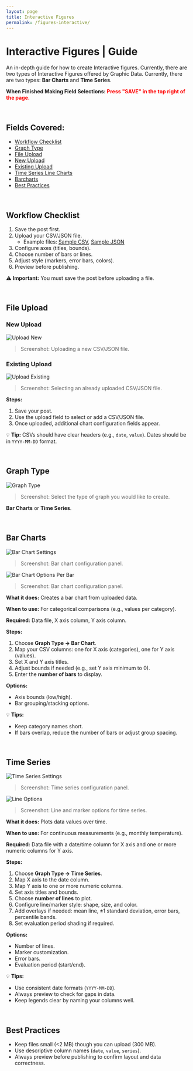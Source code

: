 ```yaml
---
layout: page
title: Interactive Figures
permalink: /figures-interactive/
---
```


# Interactive Figures | Guide

An in-depth guide for how to create Interactive figures. Currently, there are two types of Interactive Figures offered by Graphic Data. Currently, there are two types: **Bar Charts** and **Time Series**.


**When Finished Making Field Selections: <span style="color:red;"> Press "SAVE" in the top right of the page.</span>**


&nbsp;
## Fields Covered:
- [Workflow Checklist](#workflow-checklist)
- [Graph Type](#graph-type)
- [File Upload](#file-upload)
- [New Upload](#new-upload)
- [Existing Upload](#existing-upload)
- [Time Series Line Charts](#time-series)
- [Barcharts](#bar-charts)
- [Best Practices](#best-practices)


&nbsp;
## Workflow Checklist
1. Save the post first.  
2. Upload your CSV/JSON file.  
   - Example files: [Sample CSV](https://github.com/ioos/sanctuarywatch_graphicdata/blob/main/plugins/graphic_data_plugin/example_files/example.csv), [Sample JSON](https://github.com/ioos/sanctuarywatch_graphicdata/blob/main/plugins/graphic_data_plugin/example_files/example.json)  
3. Configure axes (titles, bounds).  
4. Choose number of bars or lines.  
5. Adjust style (markers, error bars, colors).  
6. Preview before publishing.  

⚠️ **Important:** You must save the post before uploading a file.  

&nbsp;
## File Upload

### New Upload
![Upload New](interactive_figures_images/upload_new.png)  
> Screenshot: Uploading a new CSV/JSON file.

### Existing Upload
![Upload Existing](interactive_figures_images/upload_existing.png)  
> Screenshot: Selecting an already uploaded CSV/JSON file.

**Steps:**  
1. Save your post.  
2. Use the upload field to select or add a CSV/JSON file.  
3. Once uploaded, additional chart configuration fields appear.  

💡 **Tip:** CSVs should have clear headers (e.g., `date`, `value`). Dates should be in `YYYY-MM-DD` format.


&nbsp;
## Graph Type
![Graph Type](interactive_figures_images/graph_type.png)  
> Screenshot: Select the type of graph you would like to create.

**Bar Charts** or **Time Series**.


&nbsp;
## Bar Charts
![Bar Chart Settings](interactive_figures_images/bar_chart.png)  
> Screenshot: Bar chart configuration panel.


![Bar Chart Options Per Bar](interactive_figures_images/bar_chart_options.png)  
> Screenshot: Bar chart configuration panel.

**What it does:** Creates a bar chart from uploaded data.

**When to use:** For categorical comparisons (e.g., values per category).  

**Required:** Data file, X axis column, Y axis column.  

**Steps:**  
1. Choose **Graph Type → Bar Chart**.  
2. Map your CSV columns: one for X axis (categories), one for Y axis (values).  
3. Set X and Y axis titles.  
4. Adjust bounds if needed (e.g., set Y axis minimum to 0).  
5. Enter the **number of bars** to display.  

**Options:**  
- Axis bounds (low/high).  
- Bar grouping/stacking options.  

💡 **Tips:**  
- Keep category names short.  
- If bars overlap, reduce the number of bars or adjust group spacing.  



&nbsp;
## Time Series
![Time Series Settings](interactive_figures_images/time_series.png)  
> Screenshot: Time series configuration panel.

![Line Options](interactive_figures_images/line_options.png)  
> Screenshot: Line and marker options for time series.

**What it does:** Plots data values over time. 

**When to use:** For continuous measurements (e.g., monthly temperature). 

**Required:** Data file with a date/time column for X axis and one or more numeric columns for Y axis.  

**Steps:**  
1. Choose **Graph Type → Time Series**.  
2. Map X axis to the date column.  
3. Map Y axis to one or more numeric columns.  
4. Set axis titles and bounds.  
5. Choose **number of lines** to plot.  
6. Configure line/marker style: shape, size, and color.  
7. Add overlays if needed: mean line, ±1 standard deviation, error bars, percentile bands.  
8. Set evaluation period shading if required.  

**Options:**  
- Number of lines.  
- Marker customization.  
- Error bars.  
- Evaluation period (start/end).  

💡 **Tips:**  
- Use consistent date formats (`YYYY-MM-DD`).  
- Always preview to check for gaps in data.  
- Keep legends clear by naming your columns well.  


&nbsp;
## Best Practices
- Keep files small (<2 MB) though you can upload (300 MB).  
- Use descriptive column names (`date`, `value`, `series`).  
- Always preview before publishing to confirm layout and data correctness.  

